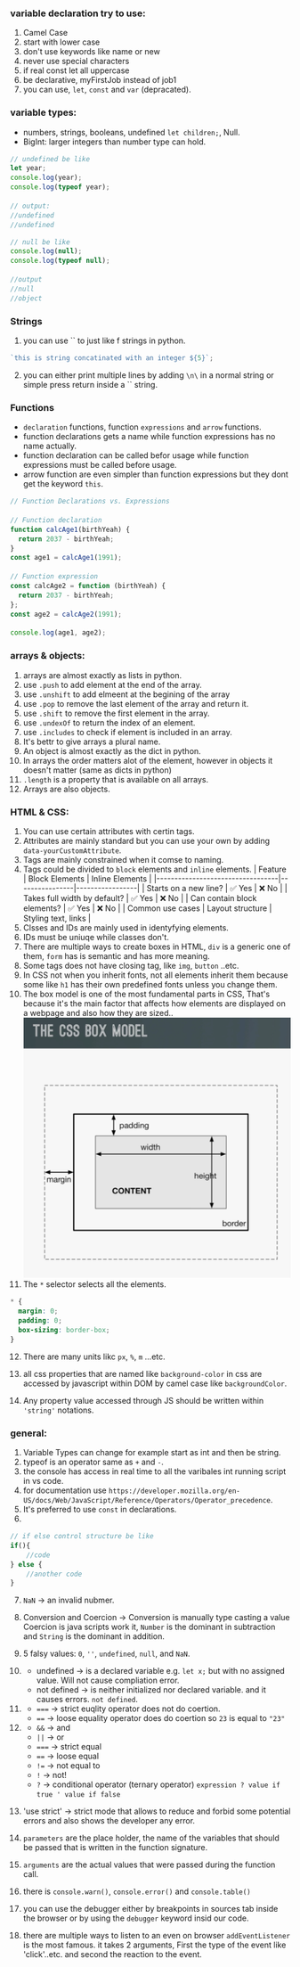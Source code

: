 ### variable declaration try to use:

1. Camel Case
2. start with lower case
3. don't use keywords like name or new
4. never use special characters
5. if real const let all uppercase
6. be declarative, myFirstJob instead of job1
7. you can use, `let`, `const` and `var` (depracated).

### variable types:

- numbers, strings, booleans, undefined `let children;`, Null.
- BigInt: larger integers than number type can hold.

```javascript
// undefined be like
let year;
console.log(year);
console.log(typeof year);

// output:
//undefined
//undefined
```

```javascript
// null be like
console.log(null);
console.log(typeof null);

//output
//null
//object
```

### Strings

1. you can use `` to just like f strings in python.

```javascript
`this is string concatinated with an integer ${5}`;
```

2. you can either print multiple lines by adding `\n\` in a normal string or simple press return inside a `` string.

### Functions

- `declaration` functions, function `expressions` and `arrow` functions.
- function declarations gets a name while function expressions has no name actually.
- function declaration can be called befor usage while function expressions must be called before usage.
- arrow function are even simpler than function expressions but they dont get the keyword `this`.

```javascript
// Function Declarations vs. Expressions

// Function declaration
function calcAge1(birthYeah) {
  return 2037 - birthYeah;
}
const age1 = calcAge1(1991);

// Function expression
const calcAge2 = function (birthYeah) {
  return 2037 - birthYeah;
};
const age2 = calcAge2(1991);

console.log(age1, age2);
```

### arrays & objects:

1. arrays are almost exactly as lists in python.
2. use `.push` to add element at the end of the array.
3. use `.unshift` to add elmeent at the begining of the array
4. use `.pop` to remove the last element of the array and return it.
5. use `.shift` to remove the first element in the array.
6. use `.undexOf` to return the index of an element.
7. use `.includes` to check if element is included in an array.
8. It's bettr to give arrays a plural name.
9. An object is almost exactly as the dict in python.
10. In arrays the order matters alot of the element, however in objects it doesn't matter (same as dicts in python)
11. `.length` is a property that is available on all arrays.
12. Arrays are also objects.

### HTML & CSS:

1. You can use certain attributes with certin tags.
2. Attributes are mainly standard but you can use your own by adding `data-yourCustomAttribute`.
3. Tags are mainly constrained when it comse to naming.
4. Tags could be divided to `block` elements and `inline` elements.
   | Feature | Block Elements | Inline Elements |
   |----------------------------------|----------------|-----------------|
   | Starts on a new line? | ✅ Yes | ❌ No |
   | Takes full width by default? | ✅ Yes | ❌ No |
   | Can contain block elements? | ✅ Yes | ❌ No |
   | Common use cases | Layout structure | Styling text, links |
5. Clsses and IDs are mainly used in identyfying elements.
6. IDs must be uniuqe while classes don't.
7. There are multiple ways to create boxes in HTML, `div` is a generic one of them, `form` has is semantic and has more meaning.
8. Some tags does not have closing tag, like `img`, `button` ..etc.
9. In CSS not when you inherit fonts, not all elements inherit them because some like `h1` has their own predefined fonts unless you change them.
10. The box model is one of the most fundamental parts in CSS, That's because it's the main factor that affects how elements are displayed on a webpage and also how they are sized..
    ![Alt text](static/images/css_box_model.png)
11. The `*` selector selects all the elements.

```css
* {
  margin: 0;
  padding: 0;
  box-sizing: border-box;
}
```

12. There are many units likc `px`, `%`, `m` ...etc.
13. all css properties that are named like `background-color` in css are accessed by javascript within DOM by camel case like `backgroundColor`.

14. Any property value accessed through JS should be written within `'string'` notations.

### general:

1. Variable Types can change for example start as int and then be string.
2. typeof is an operator same as `+` and `-`.
3. the console has access in real time to all the varibales int running script in vs code.
4. for documentation use `https://developer.mozilla.org/en-US/docs/Web/JavaScript/Reference/Operators/Operator_precedence`.
5. It's preferred to use `const` in declarations.
6.

```javascript
// if else control structure be like
if(){
    //code
} else {
    //another code
}
```

7. `NaN` -> an invalid nubmer.
8. Conversion and Coercion -> Conversion is manually type casting a value Coercion is java scripts work it, `Number` is the dominant in subtraction and `String` is the dominant in addition.
9. 5 falsy values: `0`, `''`, `undefined`, `null`, and `NaN`.
10. - undefined -> is a declared variable e.g. `let x;` but with no assigned value. Will not cause compliation error.
    - not defined -> is neither initialized nor declared variable. and it causes errors. `not defined`.
11. - `===` -> strict euqlity operator does not do coertion.
    - `==` -> loose equality operator does do coertion so `23` is equal to `"23"`

12. - `&&` -> and
    - `||` -> or
    - `===` -> strict equal
    - `==` -> loose equal
    - `!=` -> not equal to
    - `!` -> not!
    - `?` -> conditional operator (ternary operator) `expression ? value if true ' value if false`

13. 'use strict' -> strict mode that allows to reduce and forbid some potential errors and also shows the developer any error.

14. `parameters` are the place holder, the name of the variables that should be passed that is written in the function signature.
15. `arguments` are the actual values that were passed during the function call.
16. there is `console.warn()`, `console.error()` and `console.table()`
17. you can use the debugger either by breakpoints in sources tab inside the browser or by using the `debugger` keyword insid our code.
18. there are multiple ways to listen to an even on browser `addEventListener` is the most famous. it takes 2 arguments, First the type of the event like 'click'..etc. and second the reaction to the event.
